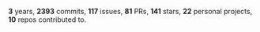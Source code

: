 **3** years, **2393** commits, **117** issues, **81** PRs, **141** stars, **22** personal projects, **10** repos contributed to.
